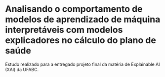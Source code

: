 # Analisando o comportamento de modelos de aprendizado de máquina  interpretáveis com modelos explicadores no cálculo do plano de saúde

Estudo realizado para a entregado projeto final da matéria de Explainable AI (XAI) da UFABC.
